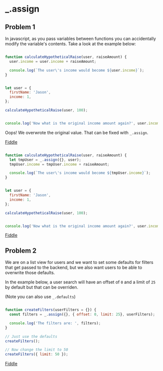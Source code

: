 # _.assign

## Problem 1

In javascript, as you pass variables between functions you can accidentally modify the variable's contents. Take a look at the example below:

```javascript

function calculateHypotheticalRaise(user, raiseAmount) {
  user.income = user.income + raiseAmount;

  console.log(`The user\'s income would become ${user.income}`);
}


let user = {
  firstName: 'Jason',
  income: 1,
};

calculateHypotheticalRaise(user, 100);


console.log('Now what is the original income amount again?', user.income);

```

Oops! We overwrote the original value. That can be fixed with `_.assign`.

[Fiddle](https://jsfiddle.net/5ysxocv4/1/)


```javascript

function calculateHypotheticalRaise(user, raiseAmount) {
  let tmpUser = _.assign({}, user);
  tmpUser.income = tmpUser.income + raiseAmount;

  console.log(`The user\'s income would become ${tmpUser.income}`);
}


let user = {
  firstName: 'Jason',
  income: 1,
};

calculateHypotheticalRaise(user, 100);


console.log('Now what is the original income amount again?', user.income);

```

[Fiddle](https://jsfiddle.net/ndbcxyjg/1/)


## Problem 2

We are on a list view for users and we want to set some defaults for filters that get passed to the backend, but we also want users to be able to overwrite those defaults.

In the example below, a user search will have an offset of `0` and a limit of `25` by default but that can be overriden.

(Note you can also use `_.defaults`)

```javascript

function createFilters(userFilters = {}) {
  const filters = _.assign({}, { offset: 0, limit: 25}, userFilters);

  console.log('The filters are: ', filters);
}

// Just use the defaults
createFilters();

// Now change the limit to 50
createFilters({ limit: 50 });

```

[Fiddle](https://jsfiddle.net/4jug3dq9/1/)
